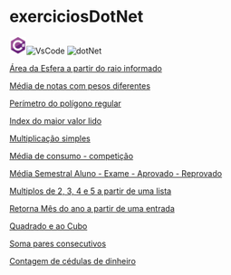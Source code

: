 # exerciciosDotNet 
<img height="30" src="https://raw.githubusercontent.com/devicons/devicon/master/icons/csharp/csharp-original.svg" title="C#" alt="C#" /><img height="30" src="https://www.vectorlogo.zone/logos/visualstudio_code/visualstudio_code-icon.svg" title="VsCode" alt="VsCode">
<img height="30" src="https://www.vectorlogo.zone/logos/dotnet/dotnet-ar21.svg" title="dotNet" alt="dotNet">


[Área da Esfera a partir do raio informado](https://github.com/pabloerlis/exerciciosDotNet/blob/82af49909869aa04af085f9e288fb6c68d69408c/src/outros/AreaEsfera.cs)

[Média de notas com pesos diferentes](https://github.com/pabloerlis/exerciciosDotNet/blob/82af49909869aa04af085f9e288fb6c68d69408c/src/outros/MediaNotaComPeso.cs)

[Perímetro do polígono regular](https://github.com/pabloerlis/exerciciosDotNet/blob/82af49909869aa04af085f9e288fb6c68d69408c/src/outros/PoligonoRegular.cs)

[Index do maior valor lido](https://github.com/pabloerlis/exerciciosDotNet/blob/82af49909869aa04af085f9e288fb6c68d69408c/src/outros/PosicaoDoMaiorValorLido.cs)

[Multiplicação simples](https://github.com/pabloerlis/exerciciosDotNet/blob/4da2a2aea4801631685bdf9e27586f05cfe5c9e1/src/outros/MultiplicacaoSimples.cs)

[Média de consumo - competição](https://github.com/pabloerlis/exerciciosDotNet/blob/816bea8c467778ca115734259ed372f804c5f45c/src/outros/MediaConsumoCompeticao.cs)

[Média Semestral Aluno - Exame - Aprovado - Reprovado](https://github.com/pabloerlis/exerciciosDotNet/blob/8c38d6b6826794291dec98c5d72f33466e36ad98/src/outros/MediaSemstreAluno.cs)

[Multiplos de 2, 3, 4 e 5 a partir de uma lista](https://github.com/pabloerlis/exerciciosDotNet/blob/1b418b14d81cc8cd17c7e806d45158b93c55b918/src/outros/MultiplosDe2_3_4_5.cs)

[Retorna Mês do ano a partir de uma entrada](https://github.com/pabloerlis/exerciciosDotNet/blob/6c69115b21b4e91c18e6e067d4c9f1c5d619824f/src/outros/MesesDoAno.cs)

[Quadrado e ao Cubo](https://github.com/pabloerlis/exerciciosDotNet/blob/066b7146921b5b05fd14a9ba44fab95bfbe859e2/src/outros/QuadradoEAoCubo.cs)

[Soma pares consecutivos](https://github.com/pabloerlis/exerciciosDotNet/blob/896422239aa4ecaef108e5206355f7b2200a172b/src/outros/SomaParesConsecutivos.cs)

[Contagem de cédulas de dinheiro](https://github.com/pabloerlis/exerciciosDotNet/blob/c5c08acdb02015c8ca2d82ea094bee0fd76af856/src/outros/ContagemCedulas.cs)
